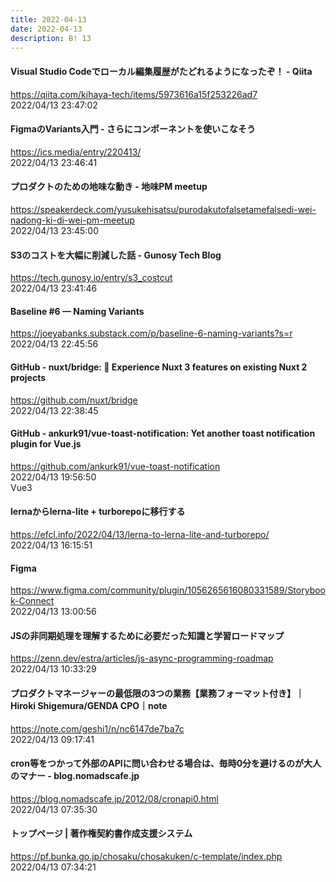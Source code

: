 ```yaml
---
title: 2022-04-13
date: 2022-04-13
description: B! 13
---
```


#### Visual Studio Codeでローカル編集履歴がたどれるようになったぞ！ - Qiita
https://qiita.com/kihaya-tech/items/5973616a15f253226ad7<br>
2022/04/13 23:47:02<br>


#### FigmaのVariants入門 - さらにコンポーネントを使いこなそう
https://ics.media/entry/220413/<br>
2022/04/13 23:46:41<br>


#### プロダクトのための地味な動き - 地味PM meetup
https://speakerdeck.com/yusukehisatsu/purodakutofalsetamefalsedi-wei-nadong-ki-di-wei-pm-meetup<br>
2022/04/13 23:45:00<br>


#### S3のコストを大幅に削減した話 - Gunosy Tech Blog
https://tech.gunosy.io/entry/s3_costcut<br>
2022/04/13 23:41:46<br>


#### Baseline #6 — Naming Variants
https://joeyabanks.substack.com/p/baseline-6-naming-variants?s=r<br>
2022/04/13 22:45:56<br>


#### GitHub - nuxt/bridge: 🌉 Experience Nuxt 3 features on existing Nuxt 2 projects
https://github.com/nuxt/bridge<br>
2022/04/13 22:38:45<br>


#### GitHub - ankurk91/vue-toast-notification: Yet another toast notification plugin for Vue.js
https://github.com/ankurk91/vue-toast-notification<br>
2022/04/13 19:56:50<br>
Vue3


#### lernaからlerna-lite + turborepoに移行する
https://efcl.info/2022/04/13/lerna-to-lerna-lite-and-turborepo/<br>
2022/04/13 16:15:51<br>


#### Figma
https://www.figma.com/community/plugin/1056265616080331589/Storybook-Connect<br>
2022/04/13 13:00:56<br>


#### JSの非同期処理を理解するために必要だった知識と学習ロードマップ
https://zenn.dev/estra/articles/js-async-programming-roadmap<br>
2022/04/13 10:33:29<br>


#### プロダクトマネージャーの最低限の3つの業務【業務フォーマット付き】｜Hiroki Shigemura/GENDA CPO｜note
https://note.com/geshi1/n/nc6147de7ba7c<br>
2022/04/13 09:17:41<br>


#### cron等をつかって外部のAPIに問い合わせる場合は、毎時0分を避けるのが大人のマナー - blog.nomadscafe.jp
https://blog.nomadscafe.jp/2012/08/cronapi0.html<br>
2022/04/13 07:35:30<br>


#### トップページ | 著作権契約書作成支援システム
https://pf.bunka.go.jp/chosaku/chosakuken/c-template/index.php<br>
2022/04/13 07:34:21<br>


